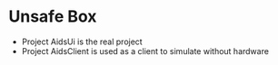 # Unsafe Box

 - Project AidsUi is the real project
 - Project AidsClient is used as a client to simulate without hardware